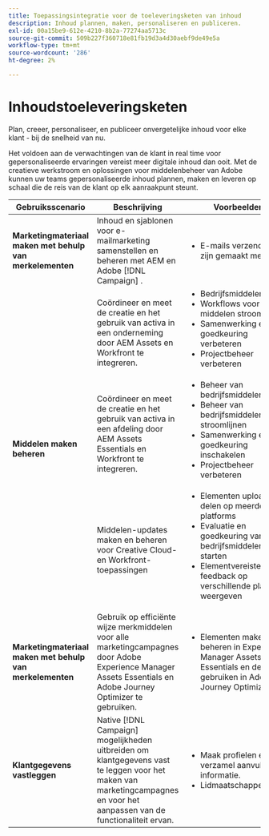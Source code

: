 ```yaml
---
title: Toepassingsintegratie voor de toeleveringsketen van inhoud
description: Inhoud plannen, maken, personaliseren en publiceren.
exl-id: 00a15be9-612e-4210-8b2a-77274aa5713c
source-git-commit: 509b227f360718e81fb19d3a4d30aebf9de49e5a
workflow-type: tm+mt
source-wordcount: '286'
ht-degree: 2%

---
```


# Inhoudstoeleveringsketen

Plan, creeer, personaliseer, en publiceer onvergetelijke inhoud voor elke klant - bij de snelheid van nu.

Het voldoen aan de verwachtingen van de klant in real time voor gepersonaliseerde ervaringen vereist meer digitale inhoud dan ooit. Met de creatieve werkstroom en oplossingen voor middelenbeheer van Adobe kunnen uw teams gepersonaliseerde inhoud plannen, maken en leveren op schaal die de reis van de klant op elk aanraakpunt steunt.

<table>
 <thead>
    <tr>
      <th>Gebruiksscenario</th>
      <th>Beschrijving</th>
      <th>Voorbeelden</th>
      <th>Applicaties</th>
    </tr>
  </thead>
  <tbody>
<tr>
  <td><strong>Marketingmateriaal maken met behulp van merkelementen</strong><br/></td>
  <td>Inhoud en sjablonen voor e-mailmarketing samenstellen en beheren met AEM en Adobe [!DNL Campaign] .</td>
  <td>
    <ul>
      <li>E-mails verzenden die zijn gemaakt met AEM</li>
    </ul>    
  </td>
  <td><a href="../integrations-between-applications/experience-manager/experience-manager-campaign.md">[!DNL Campaign] en AEM</a></td>
</tr>
<tr>
  <td rowspan="3"><strong>Middelen maken beheren</strong><br/></td>
  <td>Coördineer en meet de creatie en het gebruik van activa in een onderneming door AEM Assets en Workfront te integreren.</td>
  <td>
    <ul style="margin-top: 0;">
      <li>Bedrijfsmiddelenbeheer</li>
      <li>Workflows voor middelen stroomlijnen</li>
      <li>Samenwerking en goedkeuring verbeteren</li>
      <li>Projectbeheer verbeteren</li>
    </ul>    
  </td>
  <td><a href="../integrations-between-applications/experience-manager/experience-manager-workfront.md">AEM Assets en Workfront</a></td>
</tr>
<tr>
  <td>Coördineer en meet de creatie en het gebruik van activa in een afdeling door AEM Assets Essentials en Workfront te integreren.</td>
  <td>
    <ul style="margin-top: 0;">
      <li>Beheer van bedrijfsmiddelen</li>
      <li>Beheer van bedrijfsmiddelen stroomlijnen</li>
      <li>Samenwerking en goedkeuring inschakelen</li>
      <li>Projectbeheer verbeteren</li>
    </ul>    
  </td>
  <td><a href="../integrations-between-applications/experience-manager/experience-manager-workfront.md">AEM Assets Essentials en Workfront</a></td>
</tr>
<tr>
  <td>Middelen-updates maken en beheren voor Creative Cloud- en Workfront-toepassingen</td>
  <td>
    <ul style="margin-top: 0;">
      <li>Elementen uploaden en delen op meerdere platforms</li>
      <li>Evaluatie en goedkeuring van bedrijfsmiddelen starten</li>
      <li>Elementvereisten en feedback op verschillende platforms weergeven</li>
    </ul>    
  </td>
  <td><a href="/help/integrations/integrations-between-applications/workfront/workfront-creative-cloud.md">Creative Cloud en Workfront</a></td>
</tr>
<tr>
  <td><strong>Marketingmateriaal maken met behulp van merkelementen</strong><br/></td>
  <td>Gebruik op efficiënte wijze merkmiddelen voor alle marketingcampagnes door Adobe Experience Manager Assets Essentials en Adobe Journey Optimizer te gebruiken.
  </td>
  <td>
    <ul>
      <li>Elementen maken en beheren in Experience Manager Assets Essentials en deze gebruiken in Adobe Journey Optimizer</li>
    </ul>
  </td>
  <td><a href="../integrations-between-applications/journey-optimizer/journey-optimizer-experience-manager.md">Journey Optimizer en AEM Asset Essentials</a></td>
</tr>
<tr>
  <td><strong>Klantgegevens vastleggen</strong><br/></td>
  <td>Native [!DNL Campaign] mogelijkheden uitbreiden om klantgegevens vast te leggen voor het maken van marketingcampagnes en voor het aanpassen van de functionaliteit ervan.
  </td>
  <td>
    <ul>
      <li>Maak profielen en verzamel aanvullende informatie. </li>
      <li>Lidmaatschappen</li>
    </ul>
  </td>
  <td><a href="../integrations-between-applications/experience-manager/experience-manager-campaign.md">AEM Forms en [!DNL Campaign] Standard</a></td>
</tr>
</tbody>
</table>
